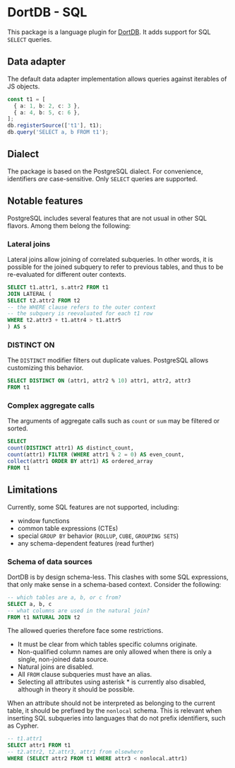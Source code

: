 # DortDB - SQL

This package is a language plugin for [DortDB](https://github.com/filipjezek/dortdb). It adds support for SQL `SELECT` queries.

## Data adapter

The default data adapter implementation allows queries against iterables of JS objects.

```ts
const t1 = [
  { a: 1, b: 2, c: 3 },
  { a: 4, b: 5, c: 6 },
];
db.registerSource(['t1'], t1);
db.query('SELECT a, b FROM t1');
```

## Dialect

The package is based on the PostgreSQL dialect. For convenience, identifiers _are_ case-sensitive. Only `SELECT` queries are supported.

## Notable features

PostgreSQL includes several features that are not usual in other SQL flavors. Among them belong the following:

### Lateral joins

Lateral joins allow joining of correlated subqueries. In other words, it is possible for the joined subquery to refer to previous tables, and thus to be re-evaluated for
different outer contexts.

```sql
SELECT t1.attr1, s.attr2 FROM t1
JOIN LATERAL (
SELECT t2.attr2 FROM t2
-- the WHERE clause refers to the outer context
-- the subquery is reevaluated for each t1 row
WHERE t2.attr3 + t1.attr4 > t1.attr5
) AS s
```

### DISTINCT ON

The `DISTINCT` modifier filters out duplicate values. PostgreSQL allows customizing this behavior.

```sql
SELECT DISTINCT ON (attr1, attr2 % 10) attr1, attr2, attr3
FROM t1
```

### Complex aggregate calls

The arguments of aggregate calls such as `count` or `sum` may be filtered or sorted.

```sql
SELECT
count(DISTINCT attr1) AS distinct_count,
count(attr1) FILTER (WHERE attr1 % 2 = 0) AS even_count,
collect(attr1 ORDER BY attr1) AS ordered_array
FROM t1
```

## Limitations

Currently, some SQL features are not supported, including:

- window functions
- common table expressions (CTEs)
- special `GROUP BY` behavior (`ROLLUP`, `CUBE`, `GROUPING SETS`)
- any schema-dependent features (read further)

### Schema of data sources

DortDB is by design schema-less. This clashes with some SQL expressions, that only make sense in a schema-based context. Consider the following:

```sql
-- which tables are a, b, or c from?
SELECT a, b, c
-- what columns are used in the natural join?
FROM t1 NATURAL JOIN t2
```

The allowed queries therefore face some restrictions.

- It must be clear from which tables specific columns originate.
- Non-qualified column names are only allowed when there is only a single, non-joined data source.
- Natural joins are disabled.
- All `FROM` clause subqueries must have an alias.
- Selecting all attributes using asterisk \* is currently also disabled, although in theory it should be possible.

When an attribute should not be interpreted as belonging to the current table, it should be prefixed by the `nonlocal` schema. This is relevant when inserting SQL subqueries
into languages that do not prefix identifiers, such as Cypher.

```sql
-- t1.attr1
SELECT attr1 FROM t1
-- t2.attr2, t2.attr3, attr1 from elsewhere
WHERE (SELECT attr2 FROM t1 WHERE attr3 < nonlocal.attr1)
```
